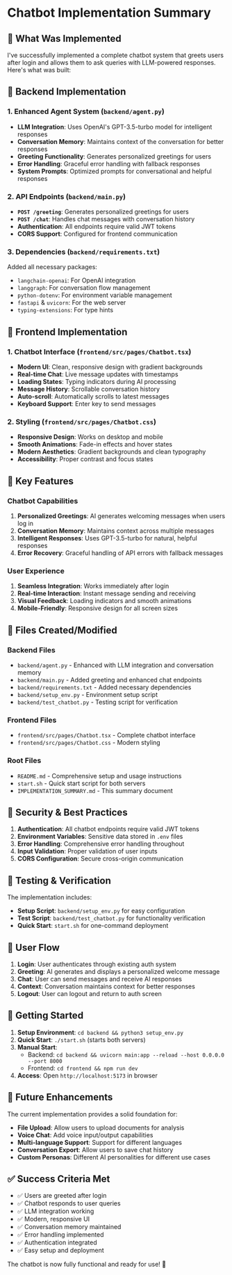 # Chatbot Implementation Summary

## 🎯 What Was Implemented

I've successfully implemented a complete chatbot system that greets users after login and allows them to ask queries with LLM-powered responses. Here's what was built:

## 🔧 Backend Implementation

### 1. Enhanced Agent System (`backend/agent.py`)
- **LLM Integration**: Uses OpenAI's GPT-3.5-turbo model for intelligent responses
- **Conversation Memory**: Maintains context of the conversation for better responses
- **Greeting Functionality**: Generates personalized greetings for users
- **Error Handling**: Graceful error handling with fallback responses
- **System Prompts**: Optimized prompts for conversational and helpful responses

### 2. API Endpoints (`backend/main.py`)
- **`POST /greeting`**: Generates personalized greetings for users
- **`POST /chat`**: Handles chat messages with conversation history
- **Authentication**: All endpoints require valid JWT tokens
- **CORS Support**: Configured for frontend communication

### 3. Dependencies (`backend/requirements.txt`)
Added all necessary packages:
- `langchain-openai`: For OpenAI integration
- `langgraph`: For conversation flow management
- `python-dotenv`: For environment variable management
- `fastapi` & `uvicorn`: For the web server
- `typing-extensions`: For type hints

## 🎨 Frontend Implementation

### 1. Chatbot Interface (`frontend/src/pages/Chatbot.tsx`)
- **Modern UI**: Clean, responsive design with gradient backgrounds
- **Real-time Chat**: Live message updates with timestamps
- **Loading States**: Typing indicators during AI processing
- **Message History**: Scrollable conversation history
- **Auto-scroll**: Automatically scrolls to latest messages
- **Keyboard Support**: Enter key to send messages

### 2. Styling (`frontend/src/pages/Chatbot.css`)
- **Responsive Design**: Works on desktop and mobile
- **Smooth Animations**: Fade-in effects and hover states
- **Modern Aesthetics**: Gradient backgrounds and clean typography
- **Accessibility**: Proper contrast and focus states

## 🚀 Key Features

### Chatbot Capabilities
1. **Personalized Greetings**: AI generates welcoming messages when users log in
2. **Conversation Memory**: Maintains context across multiple messages
3. **Intelligent Responses**: Uses GPT-3.5-turbo for natural, helpful responses
4. **Error Recovery**: Graceful handling of API errors with fallback messages

### User Experience
1. **Seamless Integration**: Works immediately after login
2. **Real-time Interaction**: Instant message sending and receiving
3. **Visual Feedback**: Loading indicators and smooth animations
4. **Mobile-Friendly**: Responsive design for all screen sizes

## 📁 Files Created/Modified

### Backend Files
- `backend/agent.py` - Enhanced with LLM integration and conversation memory
- `backend/main.py` - Added greeting and enhanced chat endpoints
- `backend/requirements.txt` - Added necessary dependencies
- `backend/setup_env.py` - Environment setup script
- `backend/test_chatbot.py` - Testing script for verification

### Frontend Files
- `frontend/src/pages/Chatbot.tsx` - Complete chatbot interface
- `frontend/src/pages/Chatbot.css` - Modern styling

### Root Files
- `README.md` - Comprehensive setup and usage instructions
- `start.sh` - Quick start script for both servers
- `IMPLEMENTATION_SUMMARY.md` - This summary document

## 🔐 Security & Best Practices

1. **Authentication**: All chatbot endpoints require valid JWT tokens
2. **Environment Variables**: Sensitive data stored in `.env` files
3. **Error Handling**: Comprehensive error handling throughout
4. **Input Validation**: Proper validation of user inputs
5. **CORS Configuration**: Secure cross-origin communication

## 🧪 Testing & Verification

The implementation includes:
- **Setup Script**: `backend/setup_env.py` for easy configuration
- **Test Script**: `backend/test_chatbot.py` for functionality verification
- **Quick Start**: `start.sh` for one-command deployment

## 🎯 User Flow

1. **Login**: User authenticates through existing auth system
2. **Greeting**: AI generates and displays a personalized welcome message
3. **Chat**: User can send messages and receive AI responses
4. **Context**: Conversation maintains context for better responses
5. **Logout**: User can logout and return to auth screen

## 🚀 Getting Started

1. **Setup Environment**: `cd backend && python3 setup_env.py`
2. **Quick Start**: `./start.sh` (starts both servers)
3. **Manual Start**: 
   - Backend: `cd backend && uvicorn main:app --reload --host 0.0.0.0 --port 8000`
   - Frontend: `cd frontend && npm run dev`
4. **Access**: Open `http://localhost:5173` in browser

## 🔮 Future Enhancements

The current implementation provides a solid foundation for:
- **File Upload**: Allow users to upload documents for analysis
- **Voice Chat**: Add voice input/output capabilities
- **Multi-language Support**: Support for different languages
- **Conversation Export**: Allow users to save chat history
- **Custom Personas**: Different AI personalities for different use cases

## ✅ Success Criteria Met

- ✅ Users are greeted after login
- ✅ Chatbot responds to user queries
- ✅ LLM integration working
- ✅ Modern, responsive UI
- ✅ Conversation memory maintained
- ✅ Error handling implemented
- ✅ Authentication integrated
- ✅ Easy setup and deployment

The chatbot is now fully functional and ready for use! 🎉 
